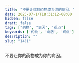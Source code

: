 ```yaml
---
title: "不要让你的药物成为你的病因。"
date: 2023-07-14T18:31:12+08:00
hidden: false
draft: false
tags: ["药物", "病因", "观点"]
keywords: ["药物", "病因", "观点"]
description: ""
slug: "1401"
---
```


不要让你的药物成为你的病因。
